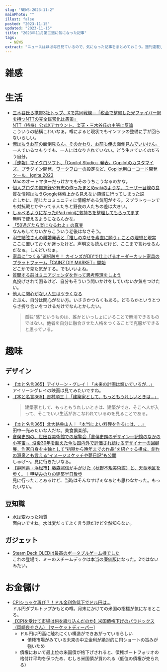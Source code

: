 ```yaml
---
slug: "NEWS-2023-11-2"
mainPhoto: ""
illust: false
posted: "2023-11-15"
updated: "2023-11-15"
title: "2023年11月第二週に気になった記事"
tags:
  - NEWS
extract: "ニュースはほぼ毎日見ているので、気になった記事をまとめておこう。週刊連載したい。"
---
```


# 雑感

# 生活

- [三木谷氏ら携帯3社トップ、Xで共同戦線--「税金で整備した光ファイバー網を持つNTTの完全民営化は愚策」](https://japan.cnet.com/article/35211509/)  
  [NTT（持株）公式Xアカウント、楽天・三木谷氏の主張に反論](https://k-tai.watch.impress.co.jp/docs/news/1547768.html)  
  こういうの結構こわいなぁ。噂によると現状でもインフラの整備に手が回らないらしい。
- [俺はもうお前の面倒見らん。そのかわり、お前も俺の面倒見んでいいけん。](https://blog.tinect.jp/?p=84226)  
  一人でいるつもりでも、一人にはなりきれていない。どう生きていくのだろう自分。
- [［速報］マイクロソフト、「Copilot Studio」発表。Copilotのカスタマイズ、プラグイン開発、ワークフローの設定など、Copilot用ローコード開発ツール。Ignite 2023](https://www.publickey1.jp/blog/23/copilot_studiocopilotcopilotignite_2023.html)  
  Macのオートマターだっけかでもそのうちこうなるのかな。
- [個人ブログの備忘録や有志の作ったまとめwikiのような、ユーザー目線の良質な情報はもうGoogle検索上から見えない領域に行ってしまった説](https://togetter.com/li/2259440?page=2)  
  たしかに、閉じたコミュニティに情報がある気配がする。スプラトゥーンでも対抗戦とかやってる人たちと野良の人たちの差は大きい。
- [しゃべるようになったiPad miniに気持ちを整理してもらってます](https://www.gizmodo.jp/2023/11/how-to-use-chatgpt-voice-conversation-feature.html)  
  無料で使えるようにならんかな。
- [「50過ぎたら楽になるわよ」の真実](https://ohnosakiko.hatenablog.com/entry/20140902/p1)  
  なんもしてないからこういう老後はなさそう。
- [羽生結弦さんの離婚発表と「推しの幸せを素直に願う」ことの理想と現実](https://fujipon.hatenablog.com/entry/2023/11/18/125517)  
  ここに置いておくか迷ったけど。声明文も読んだけど、ここまで言わせるんだなぁ。しんどいなぁ。
- [家具に“つくる”選択肢を！ カインズがDIYで仕上げるオーダーカット家具のプラットフォーム「CAINZ DIY MARKET」開始](https://www.bepal.net/archives/366944)  
  どこかで見た気がする。でもいいよね。
- [質問する前はミニアジェンダを作って思考整理をしよう](https://baigie.me/nippo/2023/11/14/mini-agenda_kawanago/)  
  丸投げされて困るけど、自分もそういう問いかけをしていないか気をつけたい。
- [他人に関心がない人生はツラくなる](https://note.com/hubbled/n/nbda814b296d8)  
  たぶん、自分は関心がない方。いささかつらくもある。どちらかというとつらさ折り合いをつけるだけでなんとかしたい。
  > 孤独"感"というものは、誰かといっしょにいることで解消できるものではない。他者を自分に融合させた人格をつくることで克服ができると思っている。

# 趣味

## デザイン

- [【本と名言365】アイリーン・グレイ｜「未来の計画は輝いているが…」](https://casabrutus.com/categories/culture/384423)  
  アイリーングレイの映画は見てみたいですね。
- [【本と名言365】吉村順三｜「建築家として、もっともうれしいときは…」](https://casabrutus.com/categories/culture/384174)  
  > 建築家として、もっともうれしいときは、建築ができ、そこへ人が入って、そこでいい生活がおこなわれているのを見ることである。
- [【本と名言365】北大路魯山人｜「本当によい料理を作るには、…」](https://casabrutus.com/categories/culture/384881)  
  田中一光みたいな人だな。美食倶楽部。
- [倉俣史朗の、世田谷美術館での展覧会「倉俣史朗のデザイン―記憶のなかの小宇宙」。没後30年を超えた今も国内外で評価され続けるデザイナーの回顧展。作家自身を主軸として“初期から晩年までの作品”を紹介する構成。創作の源泉とも言える“イメージスケッチや夢日記”も公開](https://architecturephoto.net/194735/)  
  しゅげ〜。見に行きたいなぁ。
- [【静岡県・浜松市】藤森照信が手がけた〈秋野不矩美術館〉と、天竜地区を歩く。｜甲斐みのりの建築半日散歩](https://casabrutus.com/categories/architecture/380337)  
  見に行ったことあるけど、当時はそんなすげぇなぁとも思わなかった。もったいない。

## 豆知識

- [水は変わった物質](https://vitroid.github.io/%E6%B0%B4%E3%81%AF%E5%A4%89%E3%82%8F%E3%81%A3%E3%81%9F%E7%89%A9%E8%B3%AA/)  
  面白いですね。水は変だってよく言う話だけど全然知らない。

## ガジェット

- [Steam Deck OLEDは最高のポータブルゲーム機でした](https://www.gizmodo.jp/2023/11/steam-deck-oled-performance-display-valve.html)  
  これの登場で、ミーのスチームデックは本当の廉価版になった。2ではないみたい。

# お金儲け

- [CPIショック再び？！ドル金利急低下でドル円は…](http://hiroko.yutaka-shoji.co.jp/2023/11/cpi_15.html)  
  ドル円ダブルトップかもとの噂。月末にかけての米国の指標が気になるところ。
- [【CPIを受けて市場は何を織り込んだのか】米国債格下げのパラドックス（岡崎良介さん） [マーケットディーパー]](https://www.youtube.com/watch?v=B4yk4AFBS18&ab_channel=%E3%81%AA%E3%82%8B%E3%81%BB%E3%81%A9%21%E6%8A%95%E8%B3%87%E3%82%BC%E3%83%9F%E3%83%8A%E3%83%BC%E3%83%AB)  
  - ドル円は円高に触れにくい構造ができあがっているらしい
    - 債権市場がみている未来の中立金利が絶対的に円ショートの旨みが強いため
  - 債権において最上位の米国債が格下げされると、債権ポートフォリオの格付け平均を保つため、むしろ米国債が買われる（低位の債権が売られる）
